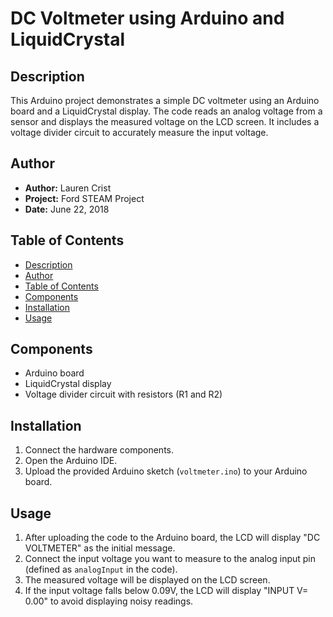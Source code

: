 # DC Voltmeter using Arduino and LiquidCrystal

## Description

This Arduino project demonstrates a simple DC voltmeter using an Arduino board and a LiquidCrystal display. The code reads an analog voltage from a sensor and displays the measured voltage on the LCD screen. It includes a voltage divider circuit to accurately measure the input voltage.

## Author

- **Author:** Lauren Crist
- **Project:** Ford STEAM Project
- **Date:** June 22, 2018

## Table of Contents

- [Description](#description)
- [Author](#author)
- [Table of Contents](#table-of-contents)
- [Components](#components)
- [Installation](#installation)
- [Usage](#usage)

## Components

- Arduino board
- LiquidCrystal display
- Voltage divider circuit with resistors (R1 and R2)

## Installation

1. Connect the hardware components.
2. Open the Arduino IDE.
3. Upload the provided Arduino sketch (`voltmeter.ino`) to your Arduino board.

## Usage

1. After uploading the code to the Arduino board, the LCD will display "DC VOLTMETER" as the initial message.
2. Connect the input voltage you want to measure to the analog input pin (defined as `analogInput` in the code).
3. The measured voltage will be displayed on the LCD screen.
4. If the input voltage falls below 0.09V, the LCD will display "INPUT V= 0.00" to avoid displaying noisy readings.
